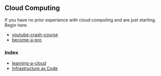 ## Cloud Computing

If you have no prior experience with cloud computing and are just starting. Begin here.

- [youtube-crash-course](https://www.youtube.com/watch?v=RWgW-CgdIk0)
- [become-a-pro](https://www.guru99.com/cloud-computing-for-beginners.html)

### Index

- [learning-a-cloud](./learning-a-cloud.md)
- [Infrastructure as Code](./iac.md)
